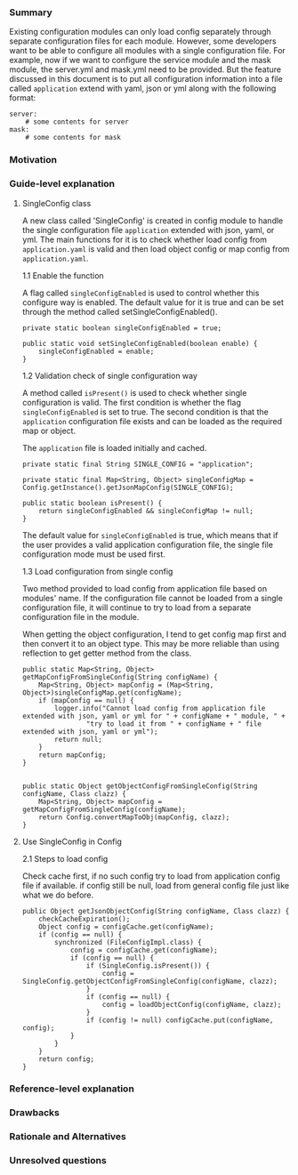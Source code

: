 ### Summary
Existing configuration modules can only load config separately through 
separate configuration files for each module. However, some developers 
want to be able to configure all modules with a single configuration 
file. For example, now if we want to configure the service module and 
the mask module, the server.yml and mask.yml need to be provided. But 
the feature discussed in this document is to put all configuration 
information into a file called `application` extend with yaml, json or yml 
along with the following format:
```
server:
    # some contents for server
mask:
    # some contents for mask
```

### Motivation


### Guide-level explanation
1. SingleConfig class

    A new class called 'SingleConfig' is created in config module to handle 
    the single configuration file `application` extended with json, yaml, or
    yml. The main functions for it is to check whether load config from 
    `application.yaml` is valid and then load object config or map config from 
    `application.yaml`.

    1.1 Enable the function
    
    A flag called `singleConfigEnabled` is used to control whether this 
    configure way is enabled. The default value for it is true and can 
    be set through the method called setSingleConfigEnabled().
    
    ```
    private static boolean singleConfigEnabled = true;
    
    public static void setSingleConfigEnabled(boolean enable) {
        singleConfigEnabled = enable;
    }
    ``` 
    
    1.2 Validation check of single configuration way
        
    A method called `isPresent()` is used to check whether single configuration
    is valid. The first condition is whether the flag `singleConfigEnabled` is 
    set to true. The second condition is that the `application` configuration file 
    exists and can be loaded as the required map or object.
    
    The `application` file is loaded initially and cached.
    
    ```
    private static final String SINGLE_CONFIG = "application";

    private static final Map<String, Object> singleConfigMap = Config.getInstance().getJsonMapConfig(SINGLE_CONFIG);
    
    public static boolean isPresent() {
        return singleConfigEnabled && singleConfigMap != null;
    }
    ```
   
    The default value for `singleConfigEnabled` is true, which means that if 
    the user provides a valid application configuration file, the single file 
    configuration mode must be used first.

    1.3 Load configuration from single config
    
    Two method provided to load config from application file based on modules'
    name. If the configuration file cannot be loaded from a single configuration 
    file, it will continue to try to load from a separate configuration 
    file in the module.
    
    When getting the object configuration, I tend to get config map first and 
    then convert it to an object type. This may be more reliable than using 
    reflection to get getter method from the class.
    
    ```
    public static Map<String, Object> getMapConfigFromSingleConfig(String configName) {
        Map<String, Object> mapConfig = (Map<String, Object>)singleConfigMap.get(configName);
        if (mapConfig == null) {
            logger.info("Cannot load config from application file extended with json, yaml or yml for " + configName + " module, " +
                    "try to load it from " + configName + " file extended with json, yaml or yml");
            return null;
        }
        return mapConfig;
    }


    public static Object getObjectConfigFromSingleConfig(String configName, Class clazz) {
        Map<String, Object> mapConfig = getMapConfigFromSingleConfig(configName);
        return Config.convertMapToObj(mapConfig, clazz);
    }
    ```
    
2. Use SingleConfig in Config
    
    2.1 Steps to load config
        
    Check cache first, if no such config try to load from application config file if 
    available. if config still be null, load from general config file just like
    what we do before.
    ```
    public Object getJsonObjectConfig(String configName, Class clazz) {
        checkCacheExpiration();
        Object config = configCache.get(configName);
        if (config == null) {
            synchronized (FileConfigImpl.class) {
                config = configCache.get(configName);
                if (config == null) {
                    if (SingleConfig.isPresent()) {
                        config = SingleConfig.getObjectConfigFromSingleConfig(configName, clazz);
                    }
                    if (config == null) {
                        config = loadObjectConfig(configName, clazz);
                    }
                    if (config != null) configCache.put(configName, config);
                }
            }
        }
        return config;
    }
    ``` 

### Reference-level explanation


### Drawbacks


### Rationale and Alternatives


### Unresolved questions